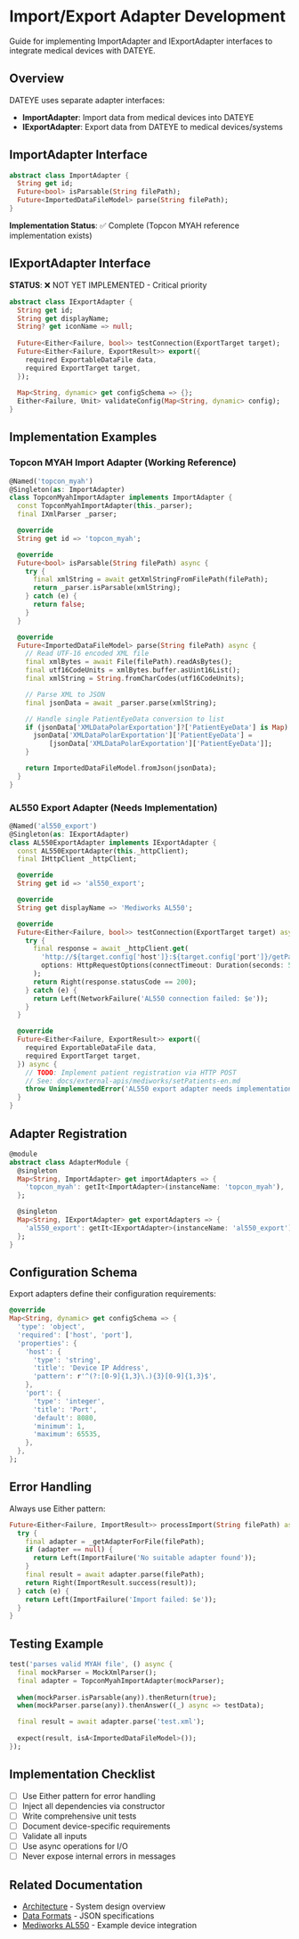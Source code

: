 # Import/Export Adapter Development

Guide for implementing ImportAdapter and IExportAdapter interfaces to integrate medical devices with DATEYE.

## Overview

DATEYE uses separate adapter interfaces:
- **ImportAdapter**: Import data from medical devices into DATEYE
- **IExportAdapter**: Export data from DATEYE to medical devices/systems

## ImportAdapter Interface

```dart
abstract class ImportAdapter {
  String get id;
  Future<bool> isParsable(String filePath);
  Future<ImportedDataFileModel> parse(String filePath);
}
```

**Implementation Status**: ✅ Complete (Topcon MYAH reference implementation exists)

## IExportAdapter Interface

**STATUS**: ❌ NOT YET IMPLEMENTED - Critical priority

```dart
abstract class IExportAdapter {
  String get id;
  String get displayName;
  String? get iconName => null;
  
  Future<Either<Failure, bool>> testConnection(ExportTarget target);
  Future<Either<Failure, ExportResult>> export({
    required ExportableDataFile data,
    required ExportTarget target,
  });
  
  Map<String, dynamic> get configSchema => {};
  Either<Failure, Unit> validateConfig(Map<String, dynamic> config);
}
```

## Implementation Examples

### Topcon MYAH Import Adapter (Working Reference)

```dart
@Named('topcon_myah')
@Singleton(as: ImportAdapter)
class TopconMyahImportAdapter implements ImportAdapter {
  const TopconMyahImportAdapter(this._parser);
  final IXmlParser _parser;

  @override
  String get id => 'topcon_myah';

  @override
  Future<bool> isParsable(String filePath) async {
    try {
      final xmlString = await getXmlStringFromFilePath(filePath);
      return _parser.isParsable(xmlString);
    } catch (e) {
      return false;
    }
  }

  @override
  Future<ImportedDataFileModel> parse(String filePath) async {
    // Read UTF-16 encoded XML file
    final xmlBytes = await File(filePath).readAsBytes();
    final utf16CodeUnits = xmlBytes.buffer.asUint16List();
    final xmlString = String.fromCharCodes(utf16CodeUnits);

    // Parse XML to JSON
    final jsonData = await _parser.parse(xmlString);

    // Handle single PatientEyeData conversion to list
    if (jsonData['XMLDataPolarExportation']?['PatientEyeData'] is Map) {
      jsonData['XMLDataPolarExportation']['PatientEyeData'] = 
          [jsonData['XMLDataPolarExportation']['PatientEyeData']];
    }

    return ImportedDataFileModel.fromJson(jsonData);
  }
}
```

### AL550 Export Adapter (Needs Implementation)

```dart
@Named('al550_export')
@Singleton(as: IExportAdapter)
class AL550ExportAdapter implements IExportAdapter {
  const AL550ExportAdapter(this._httpClient);
  final IHttpClient _httpClient;

  @override
  String get id => 'al550_export';

  @override
  String get displayName => 'Mediworks AL550';

  @override
  Future<Either<Failure, bool>> testConnection(ExportTarget target) async {
    try {
      final response = await _httpClient.get(
        'http://${target.config['host']}:${target.config['port']}/getPatients',
        options: HttpRequestOptions(connectTimeout: Duration(seconds: 5)),
      );
      return Right(response.statusCode == 200);
    } catch (e) {
      return Left(NetworkFailure('AL550 connection failed: $e'));
    }
  }

  @override
  Future<Either<Failure, ExportResult>> export({
    required ExportableDataFile data,
    required ExportTarget target,
  }) async {
    // TODO: Implement patient registration via HTTP POST
    // See: docs/external-apis/mediworks/setPatients-en.md
    throw UnimplementedError('AL550 export adapter needs implementation');
  }
}
```

## Adapter Registration

```dart
@module
abstract class AdapterModule {
  @singleton
  Map<String, ImportAdapter> get importAdapters => {
    'topcon_myah': getIt<ImportAdapter>(instanceName: 'topcon_myah'),
  };

  @singleton
  Map<String, IExportAdapter> get exportAdapters => {
    'al550_export': getIt<IExportAdapter>(instanceName: 'al550_export'),
  };
}
```

## Configuration Schema

Export adapters define their configuration requirements:

```dart
@override
Map<String, dynamic> get configSchema => {
  'type': 'object',
  'required': ['host', 'port'],
  'properties': {
    'host': {
      'type': 'string',
      'title': 'Device IP Address',
      'pattern': r'^(?:[0-9]{1,3}\.){3}[0-9]{1,3}$',
    },
    'port': {
      'type': 'integer',
      'title': 'Port',
      'default': 8080,
      'minimum': 1,
      'maximum': 65535,
    },
  },
};
```

## Error Handling

Always use Either pattern:

```dart
Future<Either<Failure, ImportResult>> processImport(String filePath) async {
  try {
    final adapter = _getAdapterForFile(filePath);
    if (adapter == null) {
      return Left(ImportFailure('No suitable adapter found'));
    }
    final result = await adapter.parse(filePath);
    return Right(ImportResult.success(result));
  } catch (e) {
    return Left(ImportFailure('Import failed: $e'));
  }
}
```

## Testing Example

```dart
test('parses valid MYAH file', () async {
  final mockParser = MockXmlParser();
  final adapter = TopconMyahImportAdapter(mockParser);
  
  when(mockParser.isParsable(any)).thenReturn(true);
  when(mockParser.parse(any)).thenAnswer((_) async => testData);

  final result = await adapter.parse('test.xml');
  
  expect(result, isA<ImportedDataFileModel>());
});
```

## Implementation Checklist

- [ ] Use Either pattern for error handling
- [ ] Inject all dependencies via constructor
- [ ] Write comprehensive unit tests
- [ ] Document device-specific requirements
- [ ] Validate all inputs
- [ ] Use async operations for I/O
- [ ] Never expose internal errors in messages

## Related Documentation

- [Architecture](architecture.md) - System design overview
- [Data Formats](data-formats.md) - JSON specifications
- [Mediworks AL550](adapters/mediworks-al550.md) - Example device integration